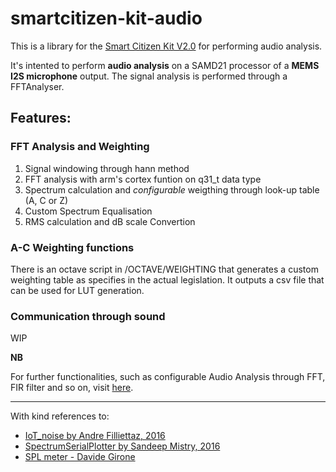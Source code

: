 # smartcitizen-kit-audio

This is a library for the [Smart Citizen Kit V2.0](https://github.com/fablabbcn/smartcitizen-kit-20) for performing audio analysis.

It's intented to perform **audio analysis** on a SAMD21 processor of a **MEMS I2S microphone** output. The signal analysis is performed through a FFTAnalyser.

## Features:

### FFT Analysis and Weighting

1. Signal windowing through hann method
2. FFT analysis with arm's cortex funtion on q31_t data type
3. Spectrum calculation and _configurable_ weigthing through look-up table (A, C or Z)
4. Custom Spectrum Equalisation
6. RMS calculation and dB scale Convertion

### A-C Weighting functions

There is an octave script in /OCTAVE/WEIGHTING that generates a custom weighting table as specifies in the actual legislation. It outputs a csv file that can be used for LUT generation.

### Communication through sound

WIP

**NB**

For further functionalities, such as configurable Audio Analysis through FFT, FIR filter and so on, visit [here](https://github.com/oscgonfer/AudioI2S).

----

With kind references to:

 * [IoT_noise by Andre Filliettaz, 2016](https://github.com/andrentaz/iot-noise/tree/4eed813a5d868e7a4ff47a5fa0936d3415a5737d)
 * [SpectrumSerialPlotter by Sandeep Mistry, 2016](https://github.com/arduino-libraries/ArduinoSound/tree/master/examples)
 * [SPL meter - Davide Girone](http://davidegironi.blogspot.com.br/2014/02/a-simple-sound-pressure-level-meter-spl.html#.WCxnlHUrK03)
 

